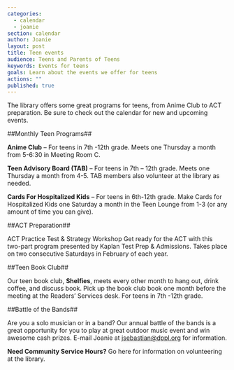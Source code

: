 ```yaml
---
categories: 
  - calendar
  - joanie
section: calendar
author: Joanie
layout: post
title: Teen events
audience: Teens and Parents of Teens
keywords: Events for teens
goals: Learn about the events we offer for teens
actions: ""
published: true
---
```


The library offers some great programs for teens, from Anime Club to ACT preparation. Be sure to check out the calendar for new and upcoming events. 

##Monthly Teen Programs##

**Anime Club** – For teens in 7th -12th grade. Meets one Thursday a month from 5-6:30 in Meeting Room C.   

**Teen Advisory Board (TAB)** – For teens in 7th – 12th grade. Meets one Thursday a month from 4-5. TAB members also volunteer at the library as needed.  

**Cards For Hospitalized Kids** – For teens in 6th-12th grade. Make Cards for Hospitalized Kids one Saturday a month in the Teen Lounge from 1-3 (or any amount of time you can give).  

##ACT Preparation##

ACT Practice Test & Strategy Workshop
Get ready for the ACT with this two-part program presented by Kaplan Test Prep & Admissions. Takes place on two consecutive Saturdays in February of each year. 

##Teen Book Club##

Our teen book club, **Shelfies**, meets every other month to hang out, drink coffee, and discuss book. Pick up the book club book one month before the meeting at the Readers’ Services desk. For teens in 7th -12th grade.   

##Battle of the Bands##  

Are you a solo musician or in a band? Our annual battle of the bands is a great opportunity for you to play at great outdoor music event and win awesome cash prizes. E-mail Joanie at jsebastian@dppl.org for information.  

**Need Community Service Hours?** Go here for information on volunteering at the library.